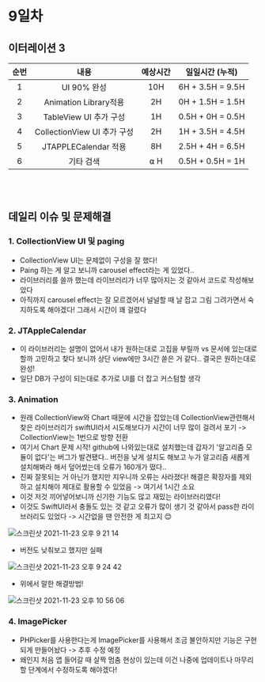 # 9일차
## 이터레이션 3
|순번|내용|예상시간|일일시간 (누적)
|:---:|:-----:|:-------:|:-------:
|1|UI 90% 완성| 10H | 6H + 3.5H = 9.5H 
|2|Animation Library적용| 2H | 0H + 1.5H = 1.5H
|3|TableView UI 추가 구성| 1H | 0.5H + 0H = 0.5H
|4|CollectionView UI 추가 구성| 2H | 1H + 3.5H = 4.5H
|5|JTAPPLECalendar 적용| 8H | 2.5H + 4H = 6.5H
|6|기타 검색| ⍺ H | 0.5H + 0.5H = 1H


</br></br>
## 데일리 이슈 및 문제해결
### 1. CollectionView UI 및 paging 
  - CollectionView UI는 문제없이 구성을 잘 했다!
  - Paing 하는 게 알고 보니까 carousel effect라는 게 있었다..
  - 라이브러리를 쓸까 했는데 라이브러리가 너무 많아지는 것 같아서 코드로 작성해보았다
  - 아직까지 carousel effect는 잘 모르겠어서 널널할 때 날 잡고 그림 그려가면서 숙지하도록 해야겠다! 그래서 시간이 꽤 걸렸다 
### 2. JTAppleCalendar
  - 이 라이브러리는 설명이 없어서 내가 원하는대로 고집을 부릴까 vs 문서에 있는대로 할까 고민하고 찾다 보니까 상단 view에만 3시간 쏟은 거 같다.. 결국은 원하는대로 완성!
  - 일단 DB가 구성이 되는대로 추가로 UI를 더 잡고 커스텀할 생각
### 3. Animation
  - 원래 CollectionView와 Chart 때문에 시간을 잡았는데 CollectionView관련해서 찾은 라이브러리가 swiftUI라서 시도해보다가 시간이 너무 많이 걸려서 포기 -> CollectionView는 1번으로 방향 전환
  - 여기서 Chart 문제 시작! github에 나와있는대로 설치했는데 갑자기 '알고리즘 모듈이 없다'는 버그가 발견됐다.. 버전을 낮게 설치도 해보고 누가 알고리즘 새롭게 설치해봐라 해서 덮어썼는데 오류가 160개가 떴다..
  - 진짜 잘못되는 거 아닌가 했지만 지우니까 오류는 사라졌다! 해결은 확장자를 제외하고 설치해야 제대로 활용할 수 있었음 -> 여기서 1시간 소요
  - 이것 저것 끼어넣어보니까 신기한 기능도 많고 재밌는 라이브러리였다!
  - 이것도 SwiftUI라서 충돌도 있는 것 같고 오류가 많이 생기 것 같아서 pass한 라이브러리도 있었다 -> 시간없을 땐 안전한 게 최고지 😊
  
  ![스크린샷 2021-11-23 오후 9 21 14](https://user-images.githubusercontent.com/80211277/143067981-2adf7843-4b28-43bb-a468-81cda0dd4e9e.png)
  - 버전도 낮춰보고 했지만 실패
  
  ![스크린샷 2021-11-23 오후 9 24 42](https://user-images.githubusercontent.com/80211277/143068577-47685972-4301-4f95-9809-6a64e9f51679.png)
  - 위에서 말한 해결방법!
  
  ![스크린샷 2021-11-23 오후 10 56 06](https://user-images.githubusercontent.com/80211277/143068224-3748e334-d891-464c-9955-666a497266b0.png)

 ### 4. ImagePicker
  - PHPicker를 사용한다는게 ImagePicker를 사용해서 조금 불안하지만 기능은 구현되게 만들어놨다 -> 추후 수정 예정
  - 왜인지 처음 앱 들어갈 때 살짝 멈춤 현상이 있는데 이건 나중에 업데이트나 마무리할 단계에서 수정하도록 해야겠다!
